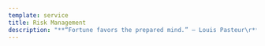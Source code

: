 ```yaml
---
template: service
title: Risk Management
description: "**“Fortune favors the prepared mind.” – Louis Pasteur\r**\n\nMountain Wind’s Risk Management Division is an innovative provider of cost-effective risk management solutions.  With a team led by a uniquely qualified, experienced, and certified risk management professional and film producer, Mountain Wind offers an extensive list of risk management services.  \r\n\n**There is more wisdom in prevention than curing.  \r**\n\nWhether you need a consultation or comprehensive risk management program, we are here to help you protect your team, your business, and yourself.\r\n\nServices include:\r\n\n•\tProactive Strategy Development, Management, and Guidance\r\n\n•\tRisk Mitigation\r\n\n•\tFight Choreography\r\n\n•\tScript & Pre-Production Consultation\r\n\n•\tOnsite Safety Consultation\r\n\n•\tLiaison with Regulatory Authorities\r\n\n•\tContingency Plans for Natural Disasters, Security, and Emergencies\r\n\n•\tSafety Programs\r\n\n•\tRisk Assessments\r\n\n•\tLocation Consultation\r\n\n•\tRoot Cause Analysis\r\n\n•\tJob Safety Analysis\r\n\n•\tHiring Practices\r\n\n•\tInsurance Consultation \r\n\n•\tAccident Investigation\r\n\n•\tPost-Injury Management\r\n\n•\tTransportation Assessment & Planning\r\n\n•\tManual Material Handling\r\n\n•\tIndustry Specific Ergonomics\r\n\n•\tWorking with untrained or inexperienced Crew\r\n\n•\tand more…"
---
```


